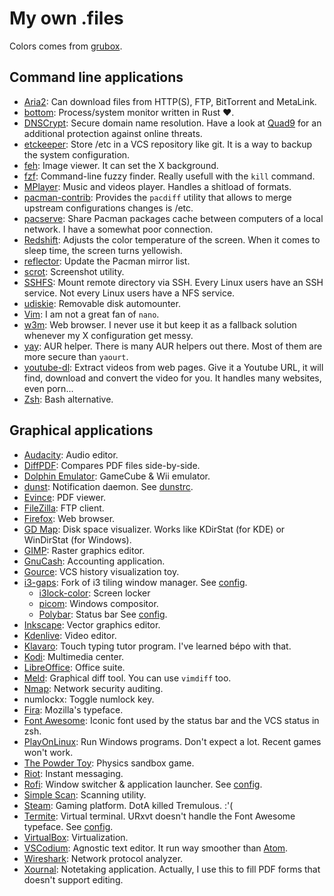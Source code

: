 # My own .files

Colors comes from [grubox](https://github.com/morhetz/gruvbox).

## Command line applications

-   [Aria2](https://aria2.github.io/):
    Can download files from HTTP(S), FTP, BitTorrent and MetaLink.
-   [bottom](https://github.com/ClementTsang/bottom):
    Process/system monitor written in Rust ❤️.
-   [DNSCrypt](https://dnscrypt.info/): Secure domain name resolution.
    Have a look at [Quad9](https://www.quad9.net/) for an additional protection against online threats.
-   [etckeeper](https://etckeeper.branchable.com/):
    Store /etc in a VCS repository like git.
    It is a way to backup the system configuration.
-   [feh](https://feh.finalrewind.org/):
    Image viewer. It can set the X background.
-   [fzf](https://github.com/junegunn/fzf):
    Command-line fuzzy finder. Really usefull with the `kill` command.
-   [MPlayer](http://www.mplayerhq.hu/):
    Music and videos player. Handles a shitload of formats.
-   [pacman-contrib](https://git.archlinux.org/pacman-contrib.git/about/):
    Provides the `pacdiff` utility that allows to merge upstream configurations changes is /etc.
-   [pacserve](https://xyne.archlinux.ca/projects/pacserve):
    Share Pacman packages cache between computers of a local network.
    I have a somewhat poor connection.
-   [Redshift](http://jonls.dk/redshift/):
    Adjusts the color temperature of the screen.
    When it comes to sleep time, the screen turns yellowish.
-   [reflector](https://xyne.archlinux.ca/projects/reflector):
    Update the Pacman mirror list.
-   [scrot](http://scrot.sourcearchive.com/): Screenshot utility.
-   [SSHFS](http://github.com/libfuse/sshfs):
    Mount remote directory via SSH.
    Every Linux users have an SSH service.
    Not every Linux users have a NFS service.
-   [udiskie](https://pypi.python.org/pypi/udiskie):
    Removable disk automounter.
-   [Vim](https://www.vim.org/): I am not a great fan of `nano`.
-   [w3m](https://salsa.debian.org/debian/w3m):
    Web browser.
    I never use it but keep it as a fallback solution whenever my X
    configuration get messy.
-   [yay](https://github.com/Jguer/yay): AUR helper.
    There is many AUR helpers out there.
    Most of them are more secure than `yaourt`.
-   [youtube-dl](http://rg3.github.io/youtube-dl/):
    Extract videos from web pages.
    Give it a Youtube URL, it will find, download and convert the video for you.
    It handles many websites, even porn...
-   [Zsh](http://www.zsh.org/): Bash alternative.

## Graphical applications

-   [Audacity](https://www.audacityteam.org): Audio editor.
-   [DiffPDF](https://gitlab.com/eang/diffpdf): Compares PDF files side-by-side.
-   [Dolphin Emulator](http://www.dolphin-emu.org/): GameCube & Wii emulator.
-   [dunst](https://dunst-project.org/):
    Notification daemon. See [dunstrc](.config/dunst/dunstrc).
-   [Evince](https://wiki.gnome.org/Apps/Evince): PDF viewer.
-   [FileZilla](https://filezilla-project.org/): FTP client.
-   [Firefox](https://www.mozilla.org/firefox/): Web browser.
-   [GD Map](http://gdmap.sourceforge.net): Disk space visualizer.
    Works like KDirStat (for KDE) or WinDirStat (for Windows).
-   [GIMP](http://www.gimp.org/): Raster graphics editor.
-   [GnuCash](https://gnucash.org/): Accounting application.
-   [Gource](http://gource.io/): VCS history visualization toy.
-   [i3-gaps](https://github.com/Airblader/i3):
    Fork of i3 tiling window manager. See [config](.config/i3/config).
    -   [i3lock-color](https://i3wm.org/i3lock/): Screen locker
    -   [picom](https://github.com/yshui/picom): Windows compositor.
    -   [Polybar](https://github.com/jaagr/polybar): Status bar
        See [config](.config/polybar/config).
-   [Inkscape](https://inkscape.org/): Vector graphics editor.
-   [Kdenlive](https://www.kdenlive.org/): Video editor.
-   [Klavaro](http://klavaro.sourceforge.net/):
    Touch typing tutor program. I've learned bépo with that.
-   [Kodi](http://kodi.tv): Multimedia center.
-   [LibreOffice](http://www.libreoffice.org/): Office suite.
-   [Meld](http://meldmerge.org/): Graphical diff tool.
    You can use `vimdiff` too.
-   [Nmap](http://nmap.org/): Network security auditing.
-   numlockx: Toggle numlock key.
-   [Fira](http://mozilla.github.io/Fira/): Mozilla's typeface.
-   [Font Awesome](http://fontawesome.com):
    Iconic font used by the status bar and the VCS status in zsh.
-   [PlayOnLinux](http://www.playonlinux.com/): Run Windows programs.
    Don't expect a lot. Recent games won't work.
-   [The Powder Toy](http://powdertoy.co.uk/): Physics sandbox game.
-   [Riot](https://about.riot.im/): Instant messaging.
-   [Rofi](https://github.com/DaveDavenport/rofi/):
    Window switcher & application launcher. See [config](.config/rofi/config).
-   [Simple Scan](https://gitlab.gnome.org/GNOME/simple-scan): Scanning utility.
-   [Steam](https://store.steampowered.com/): Gaming platform.
    DotA killed Tremulous. :'(
-   [Termite](https://github.com/thestinger/termite/): Virtual terminal.
    URxvt doesn't handle the Font Awesome typeface.
    See [config](.config/termite/config).
-   [VirtualBox](http://virtualbox.org): Virtualization.
-   [VSCodium](https://vscodium.com/): Agnostic text editor.
    It run way smoother than [Atom](https://atom.io/).
-   [Wireshark](https://www.wireshark.org/): Network protocol analyzer.
-   [Xournal](http://xournal.sourceforge.net/): Notetaking application.
    Actually, I use this to fill PDF forms that doesn't support editing.
